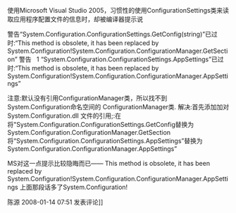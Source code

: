 使用Microsoft Visual Studio 2005，习惯性的使用ConfigurationSettings类来读取应用程序配置文件的信息时，却被编译器提示说

警告“System.Configuration.ConfigurationSettings.GetConfig(string)”已过时:“This method is obsolete, it has been replaced by System.Configuration!System.Configuration.ConfigurationManager.GetSection”
警告   1 “System.Configuration.ConfigurationSettings.AppSettings”已过时:“This method is obsolete, it has been replaced by System.Configuration!System.Configuration.ConfigurationManager.AppSettings” 

注意:默认没有引用ConfigurationManager类，所以找不到System.Configuration命名空间的 ConfigurationManager类.
解决:首先添加加对System.Configuration.dll 文件的引用;:在将"System.Configuration.ConfigurationSettings.GetConfig替换为System.Configuration.ConfigurationManager.GetSection
将“System.Configuration.ConfigurationSettings.AppSettings”替换为System.Configuration.ConfigurationManager.AppSettings” 


MS对这一点提示比较隐晦而已——
This method is obsolete, it has been replaced by System.Configuration!System.Configuration.ConfigurationManager.AppSettings
上面那段话多了System.Configuration!

陈源 2008-01-14 07:51 发表评论]]